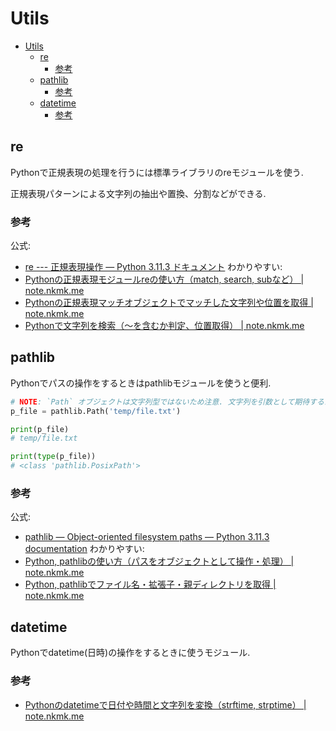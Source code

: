# Utils

- [Utils](#utils)
  - [re](#re)
    - [参考](#参考)
  - [pathlib](#pathlib)
    - [参考](#参考-1)
  - [datetime](#datetime)
    - [参考](#参考-2)

## re
Pythonで正規表現の処理を行うには標準ライブラリのreモジュールを使う.

正規表現パターンによる文字列の抽出や置換、分割などができる.

### 参考
公式:
- [re --- 正規表現操作 — Python 3.11.3 ドキュメント](https://docs.python.org/ja/3/library/re.html)
わかりやすい:
- [Pythonの正規表現モジュールreの使い方（match, search, subなど） | note.nkmk.me](https://note.nkmk.me/python-re-match-search-findall-etc/)
- [Pythonの正規表現マッチオブジェクトでマッチした文字列や位置を取得 | note.nkmk.me](https://note.nkmk.me/python-re-match-object-span-group/)
- [Pythonで文字列を検索（〜を含むか判定、位置取得） | note.nkmk.me](https://note.nkmk.me/python-str-search/)

## pathlib
Pythonでパスの操作をするときはpathlibモジュールを使うと便利.

```python
# NOTE: `Path` オブジェクトは文字列型ではないため注意. 文字列を引数として期待するメソッドにそのまま渡しても機能しない.
p_file = pathlib.Path('temp/file.txt')

print(p_file)
# temp/file.txt

print(type(p_file))
# <class 'pathlib.PosixPath'>
```

### 参考
公式:
- [pathlib — Object-oriented filesystem paths — Python 3.11.3 documentation](https://docs.python.org/3/library/pathlib.html)
わかりやすい:
- [Python, pathlibの使い方（パスをオブジェクトとして操作・処理） | note.nkmk.me](https://note.nkmk.me/python-pathlib-usage/)
- [Python, pathlibでファイル名・拡張子・親ディレクトリを取得 | note.nkmk.me](https://note.nkmk.me/python-pathlib-name-suffix-parent/)

## datetime
Pythonでdatetime(日時)の操作をするときに使うモジュール.

### 参考
- [Pythonのdatetimeで日付や時間と文字列を変換（strftime, strptime） | note.nkmk.me](https://note.nkmk.me/python-datetime-usage/)
